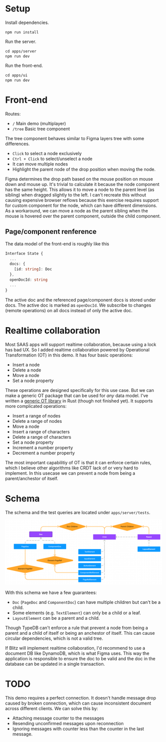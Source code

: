 # Setup

Install dependencies.

```
npm run install
```
Run the server.

```
cd apps/server
npm run dev
```
Run the front-end.

```
cd apps/ui
npm run dev
```

# Front-end

Routes:
- `/` Main demo (multiplayer)
- `/tree` Basic tree component

The tree component behaves similar to Figma layers tree with some differences.

- `Click` to select a node exclusively
- `Ctrl + Click` to select/unselect a node
- It can move multiple nodes
- Highlight the parent node of the drop position when moving the node.

Figma determines the drop path based on the mouse position on mouse down
and mouse up.  It's trivial to calculate it because the node component has the
same height.  This allows it to move a node to the parent level (as sibling)
when dragged slightly to the left.  I can't recreate this without causing
expensive browser reflows because this exercise requires support for custom
component for the node, which can have different dimensions.  As a workaround,
we can move a node as the parent sibling when the mouse is hovered over the parent
component, outside the child component.

## Page/component renference

The data model of the front-end is roughly like this

```typescript
Interface State {
  ...
  docs: {
    [id: string]: Doc
  },
  openDocId: string
  ...
}
```

The active doc and the referenced page/component docs is stored under docs.
The active doc is marked as `openDocId`.  We subscribe to changes
(remote operations) on all docs instead of only the active doc.

# Realtime collaboration

Most SAAS apps will support realtime collaboration, because using a lock has
bad UX.  So I added realtime collaboration powered by Operational
Transformation (OT) in this demo.  It has four basic operations:

- Insert a node
- Delete a node
- Move a node
- Set a node property

These operations are designed specifically for this use case.  But we can make
a generic OT package that can be used for *any* data model.  I've written a
[generic OT library](https://github.com/aguspdana/polda/tree/main/ot) in Rust
(though not finished yet).  It supports more complicated operations:

- Insert a range of nodes
- Delete a range of nodes
- Move a node
- Insert a range of characters
- Delete a range of characters
- Set a node property
- Increment a number property
- Decrement a number property

The most important capabilitiy of OT is that it can enforce certain rules,
which I believe other algorithms like CRDT lack of or very hard to implement.
In this usecase we can prevent a node from being a parent/anchestor of itself.

# Schema

The schema and the test queries are located under `apps/server/tests`.

![Schema](https://github.com/aguspdana/multiplayer-tree/blob/main/assets/schema.png?raw=true)

With this schema we have a few guarantees:

- `Doc` (`PageDoc` and `ComponentDoc`) can have multiple children but can't be
a child.
- Some elements (e.g. `TextElement`) can only be a child or a leaf.
- `LayoutElement` can be a parent and a child.

Though TypeDB can't enforce a rule that prevent a node from being a parent and
a child of itself or being an anchestor of itself. This can cause circular
dependencies, which is not a valid tree.

If Blitz will implement realtime collaboration, I'd recommend to use a document
DB like DynamoDB, which is what Figma uses.  This way the application is
responsible to ensure the doc to be valid and the doc in the database can be
updated in a single transaction.

# TODO

This demo requires a perfect connection.  It doesn't handle message drop
caused by broken connection, which can cause inconsistent document across
different clients.  We can solve this by:
- Attaching message counter to the messages
- Resending unconfirmed messages upon reconnection
- Ignoring messages with counter less than the counter in the last message.
